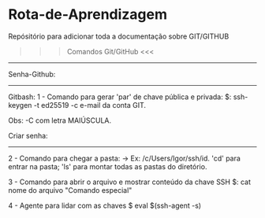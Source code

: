 # Rota-de-Aprendizagem
Repósitório para adicionar toda a documentação sobre GIT/GITHUB
>>> Comandos Git/GitHub <<<
-----------------------------------------

Senha-Github:
************


Gitbash:
1 - Comando para gerar 'par' de chave pública e privada:
$: ssh-keygen -t ed25519 -c e-mail da conta GIT.
	
Obs: -C com letra MAIÚSCULA.

Criar senha:
********




2 - Comando para chegar a pasta:
-> Ex: /c/Users/Igor/ssh/id.
'cd' para entrar na pasta;
'ls' para montar todas as pastas do diretório.

3 - Comando para abrir o arquivo e mostrar conteúdo da chave SSH
$: cat nome do arquivo "Comando especial"


4 - Agente para lidar com as chaves 
$ eval $(ssh-agent -s)




